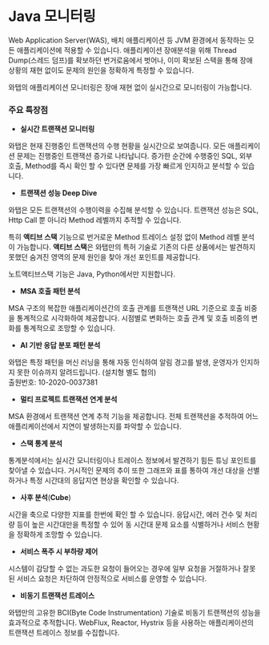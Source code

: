 Java 모니터링
=========

Web Application Server(WAS), 배치 애플리케이션 등 JVM 환경에서 동작하는 모든 애플리케이션에 적용할 수 있습니다. 애플리케이션 장애분석을 위해 Thread Dump(스레드 덤프)를 확보하던 번거로움에서 벗어나, 이미 확보된 스택을 통해 장애 상황의 재현 없이도 문제의 원인을 정확하게 특정할 수 있습니다.

와탭의 애플리케이션 모니터링은 장애 재현 없이 실시간으로 모니터링이 가능합니다.

### 주요 특장점[​](#주요-특장점 "주요 특장점에 대한 직접 링크")

* **실시간 트랜잭션 모니터링**

와탭은 현재 진행중인 트랜잭션의 수행 현황을 실시간으로 보여줍니다. 모든 애플리케이션 문제는 진행중인 트랜잭션 증가로 나타납니다. 증가한 순간에 수행중인 SQL, 외부 호출, Method를 즉시 확인 할 수 있다면 문제를 가장 빠르게 인지하고 분석할 수 있습니다.
* **트랜잭션 성능 Deep Dive**

와탭은 모든 트랜잭션의 수행이력을 수집해 분석할 수 있습니다. 트랜잭션 성능은 SQL, Http Call 뿐 아니라 Method 레벨까지 추적할 수 있습니다.

특히 **액티브 스택** 기능으로 번거로운 Method 트레이스 설정 없이 Method 레벨 분석이 가능합니다. **액티브 스택**은 와탭만의 특허 기술로 기존의 다른 상품에서는 발견하지 못했던 숨겨진 영역의 문제 원인을 찾아 개선 포인트를 제공합니다.

노트액티브스택 기능은 Java, Python에서만 지원합니다.
* **MSA 호출 패턴 분석**

MSA 구조의 복잡한 애플리케이션간의 호출 관계를 트랜잭션 URL 기준으로 호출 비중을 통계적으로 시각화하여 제공합니다. 시점별로 변화하는 호출 관계 및 호출 비중의 변화를 통계적으로 조망할 수 있습니다.
* **AI 기반 응답 분포 패턴 분석**

와탭은 특정 패턴을 머신 러닝을 통해 자동 인식하여 알림 경고를 발생, 운영자가 인지하지 못한 이슈까지 알려드립니다. (설치  형 별도 협의)  
출원번호: 10-2020-0037381
* **멀티 프로젝트 트랜잭션 연계 분석**

MSA 환경에서 트랜잭션 연계 추적 기능을 제공합니다. 전체 트랜잭션을 추적하여 어느 애플리케이션에서 지연이 발생하는지를 파악할 수 있습니다.
* **스택 통계 분석**

통계분석에서는 실시간 모니터링이나 트레이스 정보에서 발견하기 힘든 튜닝 포인트를 찾아낼 수 있습니다. 거시적인 문제의 추이 또한 그래프와 표를 통하여 개선 대상을 선별하거나 특정 시간대의 응답지연 현상을 확인할 수 있습니다.
* **사후 분석**(**Cube**)

시간을 축으로 다양한 지표를 한번에 확인 할 수 있습니다. 응답시간, 에러 건수 및 처리량 등이 높은 시간대만을 특정할 수 있어 동 시간대 문제 요소를 식별하거나 서비스 현황을 정확하게 조망할 수 있습니다.
* **서비스 폭주 시 부하량 제어**

시스템이 감당할 수 없는 과도한 요청이 들어오는 경우에 일부 요청을 거절하거나 잘못된 서비스 요청은 차단하여 안정적으로 서비스를 운영할 수 있습니다.
* **비동기 트랜잭션 트레이스**

와탭만의 고유한 BCI(Byte Code Instrumentation) 기술로 비동기 트랜잭션의 성능을 효과적으로 추적합니다. WebFlux, Reactor, Hystrix 등을 사용하는 애플리케이션의 트랜잭션 트레이스 정보를 수집합니다.
